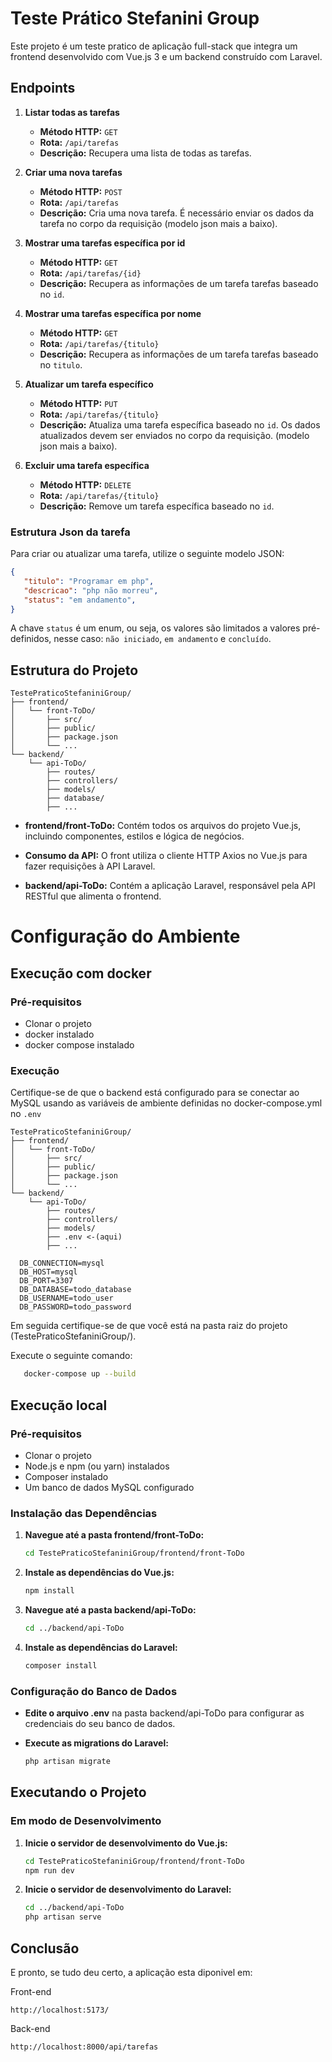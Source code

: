 # Teste Prático Stefanini Group

Este projeto é um teste pratico de aplicação full-stack que integra um frontend desenvolvido com Vue.js 3 e um backend construído com Laravel. 

## Endpoints

1. **Listar todas as tarefas**
   - **Método HTTP:** `GET`
   - **Rota:** `/api/tarefas`
   - **Descrição:** Recupera uma lista de todas as tarefas.

2. **Criar uma nova tarefas**
   - **Método HTTP:** `POST`
   - **Rota:** `/api/tarefas`
   - **Descrição:** Cria uma nova tarefa. 
   É necessário enviar os dados da tarefa no corpo da requisição (modelo json mais a baixo).

3. **Mostrar uma tarefas específica por id**
   - **Método HTTP:** `GET`
   - **Rota:** `/api/tarefas/{id}`
   - **Descrição:** Recupera as informações de um tarefa tarefas baseado no `id`.

3. **Mostrar uma tarefas específica por nome**
   - **Método HTTP:** `GET`
   - **Rota:** `/api/tarefas/{titulo}`
   - **Descrição:** Recupera as informações de um tarefa tarefas baseado no `titulo`.

4. **Atualizar um tarefa específico**
   - **Método HTTP:** `PUT`
   - **Rota:** `/api/tarefas/{titulo}`
   - **Descrição:** Atualiza uma tarefa específica baseado no `id`. Os dados atualizados devem ser enviados no corpo da requisição. (modelo json mais a baixo).

5. **Excluir uma tarefa específica**
   - **Método HTTP:** `DELETE`
   - **Rota:** `/api/tarefas/{titulo}`
   - **Descrição:** Remove um tarefa específica baseado no `id`.

### Estrutura Json da tarefa

Para criar ou atualizar uma tarefa, utilize o seguinte modelo JSON:

```json
{
   "titulo": "Programar em php",
   "descricao": "php não morreu",
   "status": "em andamento",
}
```
A chave `status` é um enum, ou seja, os valores são limitados a valores pré-definidos, nesse caso: `não iniciado`, `em andamento` e `concluído`.

## Estrutura do Projeto

```
TestePraticoStefaniniGroup/
├── frontend/
│   └── front-ToDo/
│       ├── src/
│       ├── public/
│       ├── package.json
│       └── ...
└── backend/
    └── api-ToDo/
        ├── routes/
        ├── controllers/
        ├── models/
        ├── database/
        ├── ...
```

* **frontend/front-ToDo:** Contém todos os arquivos do projeto Vue.js, incluindo componentes, estilos e lógica de negócios.

* **Consumo da API:** O front utiliza o cliente HTTP Axios no Vue.js para fazer requisições à API Laravel.

* **backend/api-ToDo:** Contém a aplicação Laravel, responsável pela API RESTful que alimenta o frontend.

# Configuração do Ambiente

## Execução com docker
### Pré-requisitos
* Clonar o projeto
* docker instalado
* docker compose instalado

### Execução
Certifique-se de que o backend está configurado para se conectar ao MySQL usando as variáveis de ambiente definidas no docker-compose.yml no `.env`

```
TestePraticoStefaniniGroup/
├── frontend/
│   └── front-ToDo/
│       ├── src/
│       ├── public/
│       ├── package.json
│       └── ...
└── backend/
    └── api-ToDo/
        ├── routes/
        ├── controllers/
        ├── models/
        ├── .env <-(aqui)
        ├── ...
```

      DB_CONNECTION=mysql
      DB_HOST=mysql
      DB_PORT=3307
      DB_DATABASE=todo_database
      DB_USERNAME=todo_user
      DB_PASSWORD=todo_password
   
Em seguida certifique-se de que você está na pasta raiz do projeto (TestePraticoStefaniniGroup/).

Execute o seguinte comando:

```bash
   docker-compose up --build
```

## Execução local

### Pré-requisitos
* Clonar o projeto
* Node.js e npm (ou yarn) instalados
* Composer instalado
* Um banco de dados MySQL configurado

### Instalação das Dependências

1. **Navegue até a pasta frontend/front-ToDo:**
   ```bash
   cd TestePraticoStefaniniGroup/frontend/front-ToDo
   ```
2. **Instale as dependências do Vue.js:**
   ```bash
   npm install
   ```

3. **Navegue até a pasta backend/api-ToDo:**
   ```bash
   cd ../backend/api-ToDo
   ```
4. **Instale as dependências do Laravel:**
   ```bash
   composer install
   ```

### Configuração do Banco de Dados
* **Edite o arquivo .env** na pasta backend/api-ToDo para configurar as credenciais do seu banco de dados.

* **Execute as migrations do Laravel:**
   ```bash
   php artisan migrate
   ```

## Executando o Projeto

### Em modo de Desenvolvimento

1. **Inicie o servidor de desenvolvimento do Vue.js:**
   ```bash
   cd TestePraticoStefaniniGroup/frontend/front-ToDo
   npm run dev
   ```

2. **Inicie o servidor de desenvolvimento do Laravel:**
   ```bash
   cd ../backend/api-ToDo
   php artisan serve
   ```

## Conclusão
 
E pronto, se tudo deu certo, a aplicação esta diponivel em:

Front-end 
```
http://localhost:5173/
```
Back-end 
```
http://localhost:8000/api/tarefas
```

